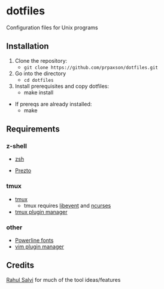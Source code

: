 # dotfiles
Configuration files for Unix programs
## Installation
1. Clone the repository:
    - `git clone https://github.com/prpaxson/dotfiles.git`
2. Go into the directory
    - `cd dotfiles`
3. Install prerequisites and copy dotfiles:
    - make install
- If prereqs are already installed:
    - make
## Requirements
### z-shell
- [zsh](https://www.zsh.org/)

- [Prezto](https://github.com/sorin-ionescu/prezto)
### tmux
- [tmux](https://github.com/tmux/tmux/wiki)
    - tmux requires [libevent](https://libevent.org/) and [ncurses](https://invisible-island.net/ncurses/)
- [tmux plugin manager](https://github.com/tmux-plugins/tpm)
### other
- [Powerline fonts](https://github.com/powerline/fonts)
- [vim plugin manager](https://github.com/junegunn/vim-plug)

## Credits
[Rahul Salvi](https://github.com/rahulsalvi) for much of the tool ideas/features

